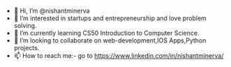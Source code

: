 - 👋 Hi, I’m @nishantminerva
- 👀 I’m interested in startups and entrepreneurship and love problem solving.
- 🌱 I’m currently learning CS50 Introduction to Computer Science. 
- 💞️ I’m looking to collaborate on web-development,IOS Apps,Python projects.
- 📫 How to reach me:- go to https://www.linkedin.com/in/nishantminerva/

<!---
nishantminerva/nishantminerva is a ✨ special ✨ repository because its `README.md` (this file) appears on your GitHub profile.
You can click the Preview link to take a look at your changes.
--->
